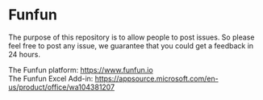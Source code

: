 # Funfun
The purpose of this repository is to allow people to post issues. So please feel free to post any issue, we guarantee that you could get a feedback in 24 hours.


The Funfun platform: https://www.funfun.io<br>
The Funfun Excel Add-in: https://appsource.microsoft.com/en-us/product/office/wa104381207
